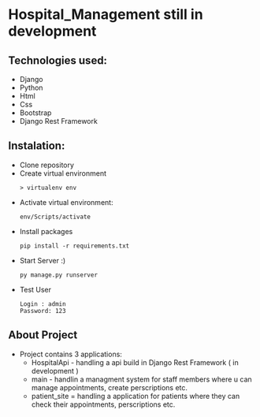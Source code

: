 # Hospital_Management still in development
## Technologies used:
  - Django
  - Python
  - Html
  - Css
  - Bootstrap
  - Django Rest Framework
## Instalation:
  - Clone repository
  - Create virtual environment
    ```
    > virtualenv env
    ```
  - Activate virtual environment:
    ```
    env/Scripts/activate
    ```
  - Install packages
    ```
    pip install -r requirements.txt
    ```
  - Start Server :)
    ```
    py manage.py runserver
    ```
  - Test User
    ```
    Login : admin
    Password: 123
    ```
## About Project
  - Project contains 3 applications:
      - HospitalApi - handling a api build in Django Rest Framework ( in development )
      - main - handlin a managment system for staff members where u can manage appointments, create perscriptions etc.
      - patient_site = handling a application for patients where they can check their appointments, perscriptions etc.
        

